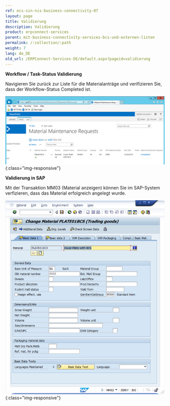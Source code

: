 ```yaml
---
ref: ecs-sin-nis-business-connectivity-07
layout: page
title: Validierung
description: Validierung
product: erpconnect-services
parent: mit-business-connectivity-services-bcs-und-externen-listen
permalink: /:collection/:path
weight: 7
lang: de_DE
old_url: /ERPConnect-Services-DE/default.aspx?pageid=validierung
---
```


**Workflow / Task-Status Validierung** 

Navigieren Sie zurück zur Liste für die Materialanträge und verifizieren Sie, dass der Workflow-Status Completed ist. 

![Nintex-SP-List-Material-WF-Completed](/img/content/Nintex-SP-List-Material-WF-Completed.jpg){:class="img-responsive"}

**Validierung in SAP**

Mit der Transaktion MM03 (Material anzeigen) können Sie im SAP-System verfizieren, dass das Material erfolgreich angelegt wurde.

![Nintex-SP-List-Material-in-SAP](/img/content/Nintex-SP-List-Material-in-SAP.jpg){:class="img-responsive"}



